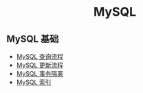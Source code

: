 <h1 align="center">
    MySQL
</h1>

## MySQL 基础
- [MySQL 查询流程](MySQL查询流程.md)
- [MySQL 更新流程](MySQL更新流程.md)
- [MySQL 事务隔离](MySQL事务隔离.md)
- [MySQL 索引](MySQL索引.md)
